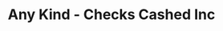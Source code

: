 ---
title: Any Kind - Checks Cashed Inc
slug: any-kind---checks-cashed-inc
updated-on: '2024-05-30T13:44:31.749Z'
created-on: '2024-05-30T13:41:46.671Z'
published-on: '2024-05-30T13:54:32.469Z'
f_city-state-2:
- cms/city/palm-beach-fl.md
- cms/city/boynton-beach-fl.md
f_locations:
- cms/payday-loan/any-kind---checks-cashed-inc-4591.md
- cms/payday-loan/any-kind---checks-cashed-inc-4592.md
- cms/payday-loan/any-kind---checks-cashed-inc-4593.md
f_states:
- cms/state/florida.md
layout: '[company].html'
tags: company
---
